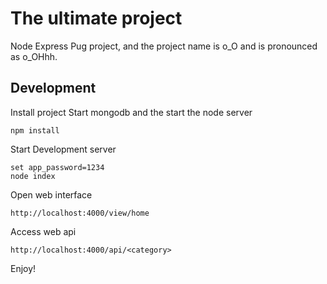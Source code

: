 # The ultimate project

Node Express Pug project, and the project name is o_O and is pronounced as o_OHhh.

## Development

Install project
Start mongodb and the start the node server
```
npm install
```
Start Development server
```
set app_password=1234
node index
```
Open web interface
```
http://localhost:4000/view/home
```
Access web api
```
http://localhost:4000/api/<category>
```
Enjoy!


